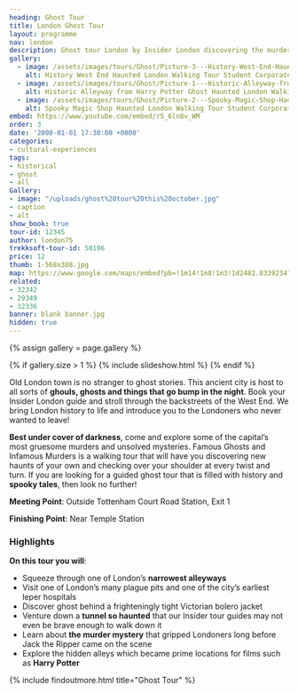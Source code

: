 ```yaml
---
heading: Ghost Tour
title: London Ghost Tour
layout: programme
nav: london
description: Ghost tour London by Insider London discovering the murder mysteries that gripped Londoners long before Jack the Ripper came to the scene.
gallery:
  - image: /assets/images/tours/Ghost/Picture-3---History-West-End-Haunted-London-Walking-Tour-Student-Corporate-Group.jpg
    alt: History West End Haunted London Walking Tour Student Corporate Group
  - image: /assets/images/tours/Ghost/Picture-1---Historic-Alleyway-from-Harry-Potter-Ghost-Haunted-London-Walking-Tour-Student-Corporate-Group.jpg
    alt: Historic Alleyway from Harry Potter Ghost Haunted London Walking Tour Student Corporate Group
  - image: /assets/images/tours/Ghost/Picture-2---Spooky-Magic-Shop-Haunted-London-Walking-Tour-Student-Corporate-Group.jpg
    alt: Spooky Magic Shop Haunted London Walking Tour Student Corporate Group
embed: https://www.youtube.com/embed/r5_6ln8v_WM
order: 3
date: '2008-01-01 17:30:00 +0000'
categories:
- cultural-experiences
tags:
- historical
- ghost
- all
Gallery:
- image: "/uploads/ghost%20tour%20this%20october.jpg"
- caption
- alt
show_book: true
tour-id: 12345
author: london75
trekksoft-tour-id: 50196
price: 12
thumb: 1-568x388.jpg
map: https://www.google.com/maps/embed?pb=!1m14!1m8!1m3!1d2482.8339234717528!2d-0.1306618!3d51.5162628!3m2!1i1024!2i768!4f13.1!3m3!1m2!1s0x48761b2d6bcc0c53%3A0xc17011138a7f29da!2sTottenham+Court+Road+Station!5e0!3m2!1sen!2sus!4v1438592163974
related:
- 32342
- 29349
- 32336
banner: blank banner.jpg
hidden: true
---
```


{% assign gallery = page.gallery %}

{% if gallery.size > 1 %}
  {% include slideshow.html %}
{% endif %}


Old London town is no stranger to ghost stories. This ancient city is host to all sorts of **ghouls, ghosts and things that go bump in the night**. Book your Insider London guide and stroll through the backstreets of the West End. We bring London history to life and introduce you to the Londoners who never wanted to leave!

**Best under cover of darkness**, come and explore some of the capital’s most gruesome murders and unsolved mysteries. Famous Ghosts and Infamous Murders is a walking tour that will have you discovering new haunts of your own and checking over your shoulder at every twist and turn. If you are looking for a guided ghost tour that is filled with history and **spooky tales**, then look no further!

**Meeting Point**: Outside Tottenham Court Road Station, Exit 1

**Finishing Point**: Near Temple Station

### Highlights

**On this tour you will**:

* Squeeze through one of London’s **narrowest alleyways**
* Visit one of London’s many plague pits and one of the city’s earliest leper hospitals
* Discover ghost behind a frighteningly tight Victorian bolero jacket
* Venture down a **tunnel so haunted** that our Insider tour guides may not even be brave enough to walk down it
* Learn about **the murder mystery** that gripped Londoners long before Jack the Ripper came on the scene
* Explore the hidden alleys which became prime locations for films such as **Harry Potter**

{% include findoutmore.html title="Ghost Tour" %}
